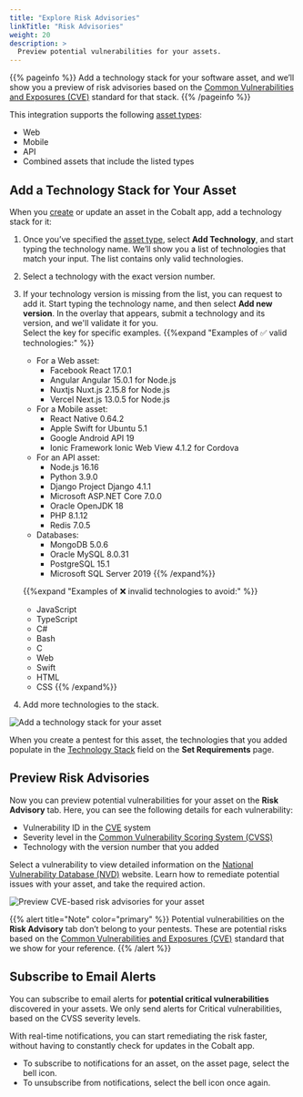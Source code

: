 ```yaml
---
title: "Explore Risk Advisories"
linkTitle: "Risk Advisories"
weight: 20
description: >
  Preview potential vulnerabilities for your assets.
---
```


{{% pageinfo %}}
Add a technology stack for your software asset, and we’ll show you a preview of risk advisories based on the [Common Vulnerabilities and Exposures (CVE)](https://www.cve.org/) standard for that stack.
{{% /pageinfo %}}

This integration supports the following [asset types](/platform-deep-dive/assets/#asset-types):

- Web
- Mobile
- API
- Combined assets that include the listed types

## Add a Technology Stack for Your Asset

When you [create](/platform-deep-dive/assets/#create-an-asset) or update an asset in the Cobalt app, add a technology stack for it:

1. Once you’ve specified the [asset type](/platform-deep-dive/assets/#asset-types), select **Add Technology**, and start typing the technology name. We’ll show you a list of technologies that match your input. The list contains only valid technologies.
1. Select a technology with the exact version number.
1. If your technology version is missing from the list, you can request to add it. Start typing the technology name, and then select **Add new version**. In the overlay that appears, submit a technology and its version, and we'll validate it for you.<br>
  Select the <i style="font-size:x-large; color: #0047AB" class="fas fa-chevron-right"></i> key for specific examples.
   {{%expand "Examples of ✅ valid technologies:" %}}
   - For a Web asset:
     - Facebook React 17.0.1
     - Angular Angular 15.0.1 for Node.js
     - Nuxtjs Nuxt.js 2.15.8 for Node.js
     - Vercel Next.js 13.0.5 for Node.js
   - For a Mobile asset:
     - React Native 0.64.2
     - Apple Swift for Ubuntu 5.1
     - Google Android API 19
     - Ionic Framework Ionic Web View 4.1.2 for Cordova
   - For an API asset:
     - Node.js 16.16
     - Python 3.9.0
     - Django Project Django 4.1.1
     - Microsoft ASP.NET Core 7.0.0
     - Oracle OpenJDK 18
     - PHP 8.1.12
     - Redis 7.0.5
   - Databases:
     - MongoDB 5.0.6
     - Oracle MySQL 8.0.31
     - PostgreSQL 15.1
     - Microsoft SQL Server 2019
   {{% /expand%}}

   {{%expand "Examples of ❌ invalid technologies to avoid:" %}}
   - JavaScript
   - TypeScript
   - C#
   - Bash
   - C
   - Web
   - Swift
   - HTML
   - CSS
   {{% /expand%}}<br>
1. Add more technologies to the stack.

![Add a technology stack for your asset](/deepdive/AddTechnologyForAsset.png "Add a technology stack for your asset")

When you create a pentest for this asset, the technologies that you added populate in the [Technology Stack](/getting-started/pentest-objectives/stack/) field on the **Set Requirements** page.

## Preview Risk Advisories

Now you can preview potential vulnerabilities for your asset on the **Risk Advisory** tab. Here, you can see the following details for each vulnerability:

- Vulnerability ID in the [CVE](https://www.cve.org/) system
- Severity level in the [Common Vulnerability Scoring System (CVSS)](https://nvd.nist.gov/vuln-metrics/cvss)
- Technology with the version number that you added

Select a vulnerability to view detailed information on the [National Vulnerability Database (NVD)](https://nvd.nist.gov/) website. Learn how to remediate potential issues with your asset, and take the required action.

![Preview CVE-based risk advisories for your asset](/deepdive/PreviewRiskAdvisories.png "Preview CVE-based risk advisories for your asset")

{{% alert title="Note" color="primary" %}}
Potential vulnerabilities on the **Risk Advisory** tab don’t belong to your pentests. These are potential risks based on the <a href="https://www.cve.org/" target="_blank">Common Vulnerabilities and Exposures (CVE)</a> standard that we show for your reference.
{{% /alert %}}

## Subscribe to Email Alerts

You can subscribe to email alerts for **potential critical vulnerabilities** discovered in your assets. We only send alerts for Critical vulnerabilities, based on the CVSS severity levels.

With real-time notifications, you can start remediating the risk faster, without having to constantly check for updates in the Cobalt app.

- To subscribe to notifications for an asset, on the asset page, select the bell icon<!--![Bell icon](/icons/Bell.png "Bell icon")-->.
- To unsubscribe from notifications, select the bell icon once again.

<!--![Subscribe to email alerts for potential critical vulnerabilities](/deepdive/SubscribeToAlertsForVulnerabilities.png "Subscribe to email alerts for potential critical vulnerabilities")-->
